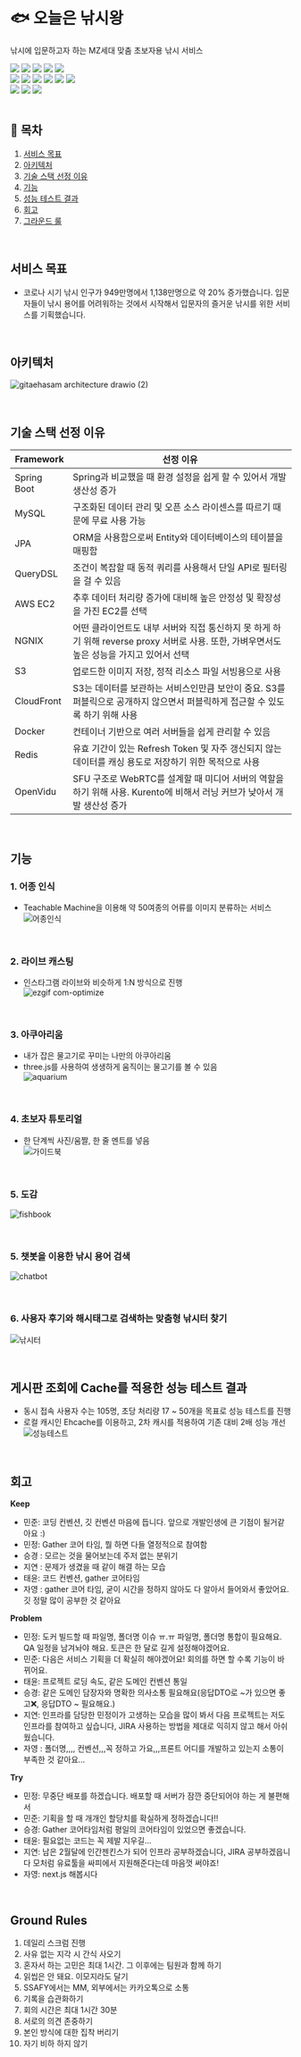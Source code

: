 # 🐟 오늘은 낚시왕
낚시에 입문하고자 하는 MZ세대 맞춤 초보자용 낚시 서비스
</br> 

<div>
  <img src="https://img.shields.io/badge/java-007396?style=for-the-badge&logo=java&logoColor=white">
  <img src="https://img.shields.io/badge/spring-6DB33F?style=for-the-badge&logo=spring&logoColor=white"> 
  <img src="https://img.shields.io/badge/mysql-4479A1?style=for-the-badge&logo=mysql&logoColor=white"> 
  <img src="https://img.shields.io/badge/redis-DC382D?style=for-the-badge&logo=redis&logoColor=white">
  <img src="https://img.shields.io/badge/JMeter-D22128?style=for-the-badge&logo=JMeter&logoColor=white">
</div>
<div>
  <img src="https://img.shields.io/badge/Docker-2496ED?style=for-the-badge&logo=Docker&logoColor=white">
  <img src="https://img.shields.io/badge/nginx-009639?style=for-the-badge&logo=nginx&logoColor=white">  
  <img src="https://img.shields.io/badge/amazons3-569A31?style=for-the-badge&logo=amazons3&logoColor=white">  
  <img src="https://img.shields.io/badge/cloudFront-E71D1D?style=for-the-badge&logo=cloudFront&logoColor=white">  
  <img src="https://img.shields.io/badge/amazonec2-FF9900?style=for-the-badge&logo=amazonec2&logoColor=white">
  <img src="https://img.shields.io/badge/linux-FCC624?style=for-the-badge&logo=linux&logoColor=black"> 
</div>
<div>
 <img src="https://img.shields.io/badge/react-61DAFB?style=for-the-badge&logo=react&logoColor=black">
 <img src="https://img.shields.io/badge/node.js-339933?style=for-the-badge&logo=Node.js&logoColor=white">
 <img src="https://img.shields.io/badge/javascript-F7DF1E?style=for-the-badge&logo=javascript&logoColor=black">
</div>

<br>

## 📙 목차
1. [서비스 목표](#서비스-목표)  
2. [아키텍처](#아키텍처)  
3. [기술 스택 선정 이유](#기술-스택-선정-이유)  
4. [기능](#기능)  
5. [성능 테스트 결과](#게시판-조회에-cache를-적용한-성능-테스트-결과)
6. [회고](#회고)
7. [그라운드 룰](#ground-rules)

<br>

## 서비스 목표
- 코로나 시기 낚시 인구가 949만명에서 1,138만명으로 약 20% 증가했습니다.
입문자들이 낚시 용어를 어려워하는 것에서 시작해서 입문자의 즐거운 낚시를 위한 서비스를 기획했습니다.

<br>

## 아키텍처
![gitaehasam architecture drawio (2)](https://github.com/Gitaehasam/fishingKingOfToday/assets/46569105/364b16e1-301f-4e4b-b8ef-a41b788f5288)


<br>

## 기술 스택 선정 이유
|Framework|선정 이유|
|---------|---------|
|Spring Boot|Spring과 비교했을 때 환경 설정을 쉽게 할 수 있어서 개발 생산성 증가|
|MySQL|구조화된 데이터 관리 및 오픈 소스 라이센스를 따르기 때문에 무료 사용 가능|
|JPA|ORM을 사용함으로써 Entity와 데이터베이스의 테이블을 매핑함|
|QueryDSL|조건이 복잡할 때 동적 쿼리를 사용해서 단일 API로 필터링을 걸 수 있음|
|AWS EC2|추후 데이터 처리량 증가에 대비해 높은 안정성 및 확장성을 가진 EC2를 선택|
|NGNIX|어떤 클라이언트도 내부 서버와 직접 통신하지 못 하게 하기 위해 reverse proxy 서버로 사용. 또한, 가벼우면서도 높은 성능을 가지고 있어서 선택|
|S3|업로드한 이미지 저장, 정적 리소스 파일 서빙용으로 사용|
|CloudFront|S3는 데이터를 보관하는 서비스인만큼 보안이 중요. S3를 퍼블릭으로 공개하지 않으면서 퍼블릭하게 접근할 수 있도록 하기 위해 사용|
|Docker|컨테이너 기반으로 여러 서버들을 쉽게 관리할 수 있음|
|Redis|유효 기간이 있는 Refresh Token 및 자주 갱신되지 않는 데이터를 캐싱 용도로 저장하기 위한 목적으로 사용|
|OpenVidu|SFU 구조로 WebRTC를 설계할 때 미디어 서버의 역할을 하기 위해 사용. Kurento에 비해서 러닝 커브가 낮아서 개발 생산성 증가|

<br>

## 기능
### 1. 어종 인식
- Teachable Machine을 이용해 약 50여종의 어류를 이미지 분류하는 서비스   
![어종인식](https://github.com/Gitaehasam/fishingKingOfToday/assets/46569105/f9040167-4962-4426-b08c-639a2d799bd1)

<br>

### 2. 라이브 캐스팅
- 인스타그램 라이브와 비슷하게 1:N 방식으로 진행  
![ezgif com-optimize](https://github.com/Gitaehasam/fishingKingOfToday/assets/46569105/f9c62deb-e1b4-4495-95cc-f1112b874123)

<br>

### 3. 아쿠아리움
- 내가 잡은 물고기로 꾸미는 나만의 아쿠아리움  
- three.js를 사용하여 생생하게 움직이는 물고기를 볼 수 있음  
![aquarium](https://github.com/Gitaehasam/fishingKingOfToday/assets/46569105/2ae55be9-75f8-4441-9cf9-d4ad3343f575)

<br>

### 4. 초보자 튜토리얼
- 한 단계씩 사진/움짤, 한 줄 멘트를 넣음  
![가이드북](https://github.com/Gitaehasam/fishingKingOfToday/assets/46569105/aadeb5b0-6d06-46a9-b4d6-9402e2f224b4)

<br>

### 5. 도감
![fishbook](https://github.com/Gitaehasam/fishingKingOfToday/assets/46569105/54caac35-9b43-4009-b9d2-789edc1bffa9)

<br>

### 5. 챗봇을 이용한 낚시 용어 검색  
![chatbot](https://github.com/Gitaehasam/fishingKingOfToday/assets/46569105/0c0110bd-c4da-45dd-94bb-4024ab636fbd)

<br>

### 6. 사용자 후기와 해시태그로 검색하는 맞춤형 낚시터 찾기  
![낚시터](https://github.com/Gitaehasam/fishingKingOfToday/assets/46569105/58ea8962-53d1-4f3c-8c77-86140115f974)

<br>

## 게시판 조회에 Cache를 적용한 성능 테스트 결과
- 동시 접속 사용자 수는 105명, 초당 처리량 17 ~ 50개을 목표로 성능 테스트를 진행 
- 로컬 캐시인 Ehcache를 이용하고, 2차 캐시를 적용하여 기존 대비 2배 성능 개선
![성능테스트](https://github.com/Gitaehasam/fishingKingOfToday/assets/46569105/6b285196-7bd4-4a18-ab7b-109a2f122b29)

<br>

## 회고
**Keep**

- 민준: 코딩 컨벤션, 깃 컨벤션 마음에 듭니다. 앞으로 개발인생에 큰 기점이 될거같아요 :)
- 민정: Gather 코어 타임, 뭘 하면 다들 열정적으로 참여함
- 승경 : 모르는 것을 물어보는데 주저 없는 분위기
- 지연 : 문제가 생겼을 때 같이 해결 하는 모습
- 태윤:  코드 컨벤션, gather 코어타임
- 자영 : gather 코어 타임, 굳이 시간을 정하지 않아도 다 알아서 들어와서 좋았어요. 깃 정말 많이 공부한 것 같아요

**Problem**

- 민정: 도커 빌드할 때 파일명, 폴더명 이슈 ㅠ.ㅠ 파일명, 폴더명 통합이 필요해요.  QA 일정을 남겨놔야 해요. 토큰은 한 달로 길게 설정해야겠어요.
- 민준: 다음은 서비스 기획을 더 확실히 해야겠어요! 회의를 하면 할 수록 기능이 바뀌어요.
- 태윤: 프로젝트 로딩 속도, 같은 도메인 컨벤션 통일
- 승경: 같은 도메인 담장자와 명확한 의사소통 필요해요(응답DTO로 ~가 있으면 좋고❌, 응답DTO ~ 필요해요.)
- 지연: 인프라를 담당한 민정이가 고생하는 모습을 많이 봐서 다음 프로젝트는 저도 인프라를 참여하고 싶습니다, JIRA 사용하는 방법을 제대로 익히지 않고 해서 아쉬웠습니다.
- 자영 : 폴더명,,,, 컨벤션,,,꼭 정하고 가요,,,프론트 어디를 개발하고 있는지 소통이 부족한 것 같아요…

**Try**

- 민정: 무중단 배포를 하겠습니다. 배포할 때 서버가 잠깐 중단되어야 하는 게 불편해서
- 민준: 기획을 할 때 개개인 할당치를 확실하게 정하겠습니다!!
- 승경: Gather 코어타임처럼 평일의 코어타임이 있었으면 좋겠습니다.
- 태윤: 필요없는 코드는 꼭 제발 지우길…
- 지연: 남은 2월달에 인간젠킨스가 되어 인프라 공부하겠습니다, JIRA 공부하겠읍니다 모처럼 유료툴을 싸피에서 지원해준다는데 마음껏 써야죠!
- 자영: next.js 해봅시다

<br>

## Ground Rules
1. 데일리 스크럼 진행
2. 사유 없는 지각 시 간식 사오기
3. 혼자서 하는 고민은 최대 1시간. 그 이후에는 팀원과 함께 하기
4. 읽씹은 안 돼요. 이모지라도 달기
5. SSAFY에서는 MM, 외부에서는 카카오톡으로 소통
6. 기록을 습관화하기
7. 회의 시간은 최대 1시간 30분
8. 서로의 의견 존중하기
9. 본인 방식에 대한 집착 버리기
10. 자기 비하 하지 않기

